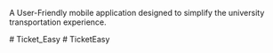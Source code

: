 A User-Friendly mobile application designed to simplify the university transportation experience.

#   T i c k e t _ E a s y 
 
 # TicketEasy
